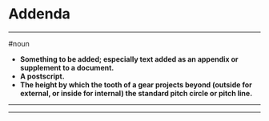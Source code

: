 # Addenda
---
#noun
- **Something to be added; especially text added as an appendix or supplement to a document.**
- **A postscript.**
- **The height by which the tooth of a gear projects beyond (outside for external, or inside for internal) the standard pitch circle or pitch line.**
---
---

